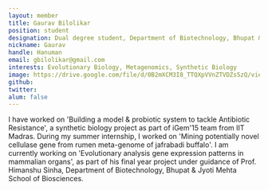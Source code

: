 ```yaml
---
layout: member
title: Gaurav Bilolikar
position: student
designation: Dual degree student, Department of Biotechnology, Bhupat & Jyoti Mehta School of Biosciences
nickname: Gaurav
handle: Hanuman
email: gbilolikar@gmail.com
interests: Evolutionary Biology, Metagenomics, Synthetic Biology
image: https://drive.google.com/file/d/0B2mXCM3I8_TTQXpVVnZTVDZsSzQ/view?usp=sharing
github: 
twitter: 
alum: false
---
```


I have worked on 'Building a model & probiotic system to tackle Antibiotic Resistance', a synthetic biology project as part of iGem'15 team from IIT Madras. During my summer internship, I worked on 'Mining potentially novel cellulase gene from rumen meta-genome of jafrabadi buffalo'. I am currently working on 'Evolutionary analysis gene expression patterns in mammalian organs', as part of his final year project under guidance of Prof. Himanshu Sinha, Department of Biotechnology, Bhupat & Jyoti Mehta School of Biosciences.
